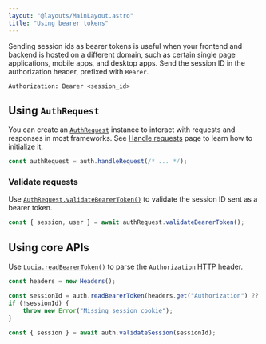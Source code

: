 ```yaml
---
layout: "@layouts/MainLayout.astro"
title: "Using bearer tokens"
---
```


Sending session ids as bearer tokens is useful when your frontend and backend is hosted on a different domain, such as certain single page applications, mobile apps, and desktop apps. Send the session ID in the authorization header, prefixed with `Bearer`.

```http
Authorization: Bearer <session_id>
```

## Using `AuthRequest`

You can create an [`AuthRequest`]() instance to interact with requests and responses in most frameworks. See [Handle requests]() page to learn how to initialize it.

```ts
const authRequest = auth.handleRequest(/* ... */);
```

### Validate requests

Use [`AuthRequest.validateBearerToken()`]() to validate the session ID sent as a bearer token.

```ts
const { session, user } = await authRequest.validateBearerToken();
```

## Using core APIs

Use [`Lucia.readBearerToken()`]() to parse the `Authorization` HTTP header.

```ts
const headers = new Headers();

const sessionId = auth.readBearerToken(headers.get("Authorization") ?? "");
if (!sessionId) {
	throw new Error("Missing session cookie");
}

const { session } = await auth.validateSession(sessionId);
```

